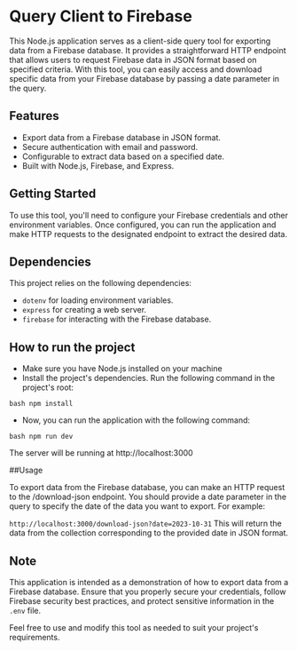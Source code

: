 # Query Client to Firebase

This Node.js application serves as a client-side query tool for exporting data from a Firebase database. It provides a straightforward HTTP endpoint that allows users to request Firebase data in JSON format based on specified criteria. With this tool, you can easily access and download specific data from your Firebase database by passing a date parameter in the query.

## Features

- Export data from a Firebase database in JSON format.
- Secure authentication with email and password.
- Configurable to extract data based on a specified date.
- Built with Node.js, Firebase, and Express.

## Getting Started

To use this tool, you'll need to configure your Firebase credentials and other environment variables. Once configured, you can run the application and make HTTP requests to the designated endpoint to extract the desired data.


## Dependencies

This project relies on the following dependencies:

- `dotenv` for loading environment variables.
- `express` for creating a web server.
- `firebase` for interacting with the Firebase database.

## How to run the project

- Make sure you have Node.js installed on your machine
- Install the project's dependencies. Run the following command in the project's root:

``bash
npm install
``

- Now, you can run the application with the following command:

``bash
npm run dev
``

The server will be running at http://localhost:3000

##Usage

To export data from the Firebase database, you can make an HTTP request to the /download-json endpoint. You should provide a date parameter in the query to specify the date of the data you want to export. For example:

``
http://localhost:3000/download-json?date=2023-10-31
``
This will return the data from the collection corresponding to the provided date in JSON format.

## Note

This application is intended as a demonstration of how to export data from a Firebase database. Ensure that you properly secure your credentials, follow Firebase security best practices, and protect sensitive information in the `.env` file.

Feel free to use and modify this tool as needed to suit your project's requirements.
